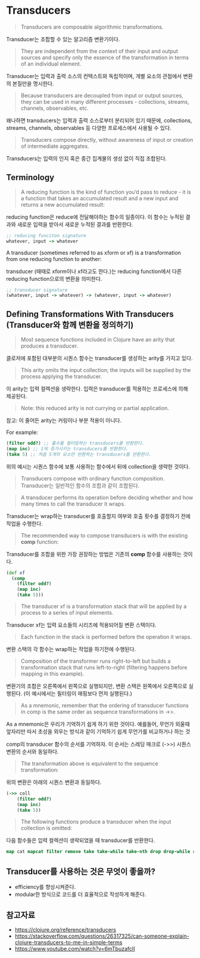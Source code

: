 # Transducers

> Transducers are composable algorithmic transformations.

Transducer는 조합할 수 있는 알고리즘 변환기이다.

> They are independent from the context of their input and output sources and specify only the essence of the transformation in terms of an individual element.

Transducer는 입력과 출력 소스의 컨텍스트와 독립적이며, 개별 요소의 관점에서 변환의 본질만을 명시한다.

> Because transducers are decoupled from input or output sources, they can be used in many different processes - collections, streams, channels, observables, etc.

왜나하면 transducers는 입력과 출력 소스로부터 분리되어 있기 때문에, collections, streams, channels, observables 등 다양한 프로세스에서 사용될 수 있다.

> Transducers compose directly, without awareness of input or creation of intermediate aggregates.

Transducers는 입력의 인지 혹은 중간 집계물의 생성 없이 직접 조합된다.

## Terminology

> A reducing function is the kind of function you’d pass to reduce - it is a function that takes an accumulated result and a new input and returns a new accumulated result:

reducing function은 reduce에 전달해야하는 함수의 일종이다. 이 함수는 누적된 결과와 새로운 입력을 받아서 새로운 누적된 결과를 반환한다.

```clojure
;; reducing funciton signature
whatever, input -> whatever
```

A transducer (sometimes referred to as xform or xf) is a transformation from one reducing function to another:

transducer (때때로 xform이나 xf라고도 한다.)는 reducing function에서 다른 reducing function으로의 변환을 의미한다.

```clojure
;; transducer signature
(whatever, input -> whatever) -> (whatever, input -> whatever)
```

## Defining Transformations With Transducers (Transducer와 함께 변환을 정의하기)

> Most sequence functions included in Clojure have an arity that produces a transducer.

클로저에 포함된 대부분의 시퀀스 함수는 transducer를 생성하는 arity를 가지고 있다.

> This arity omits the input collection; the inputs will be supplied by the process applying the transducer.

이 arity는 입력 컬렉션을 생략한다. 입력은 transducer를 적용하는 프로세스에 의해 제공된다.

> Note: this reduced arity is not currying or partial application.

참고: 이 줄어든 arity는 커링이나 부분 적용이 아니다.

For example:

```clojure
(filter odd?) ;; 홀수를 필터링하는 transducers를 반환한다.
(map inc) ;; 1씩 증가시키는 transducers를 반환한다.
(take 5) ;; 처음 5개의 요소만 반환하는 transducers를 반환한다.
```

위의 예시는 시퀀스 함수에 보통 사용하는 함수에서 뒤에 collection을 생략한 것이다.

> Transducers compose with ordinary function composition.
> Transducer는 일반적인 함수의 조합과 같이 조합된다.

> A transducer performs its operation before deciding whether and how many times to call the transducer it wraps.

Transducer는 wrap하는 transducer를 호출할지 여부와 호출 횟수를 결정하기 전에 작업을 수행한다.

> The recommended way to compose transducers is with the existing **comp** function:

Transducer를 조합을 위한 가장 권장하는 방법은 기존의 **comp** 함수를 사용하는 것이다.

```clojure
(def xf
  (comp
    (filter odd?)
    (map inc)
    (take 5)))
```

> The transducer xf is a transformation stack that will be applied by a process to a series of input elements.

Transducer xf는 입력 요소들의 시리즈에 적용되어질 변환 스택이다.

> Each function in the stack is performed before the operation it wraps.

변환 스택의 각 함수는 wrap하는 작업을 하기전에 수행된다.

> Composition of the transformer runs right-to-left but builds a transformation stack that runs left-to-right (filtering happens before mapping in this example).

변환기의 조합은 오른쪽에서 왼쪽으로 실행되지만, 변환 스택은 왼쪽에서 오른쪽으로 실행된다. (이 예시에서는 필터링이 매핑보다 먼저 실행된다.)

> As a mnemonic, remember that the ordering of transducer functions in comp is the same order as sequence transformations in ->>.

As a mnemonic은 우리가 기억하기 쉽게 하기 위한 것이다. 예를들어, 무언가 외울때 앞자리만 따서 초성을 외우는 방식과 같이 기억하기 쉽게 무언가를 비교하거나 하는 것

comp의 transducer 함수의 순서를 기억하자. 이 순서는 스레딩 매크로 (->>) 시퀀스 변환의 순서와 동일하다.

> The transformation above is equivalent to the sequence transformation:

위의 변환은 아래의 시퀀스 변환과 동일하다.

```clojure
(->> coll
    (filter odd?)
    (map inc)
    (take 5))
```

> The following functions produce a transducer when the input collection is omitted:

다음 함수들은 입력 컬렉션이 생략되었을 때 transducer를 반환한다.

```clojure
map cat mapcat filter remove take take-while take-nth drop drop-while replace partition-by partition-all keep keep-indexed map-indexed distinct interpose dedupe random-sample
```

## Transducer를 사용하는 것은 무엇이 좋을까?

- efficiency를 향상시켜준다.
- modular한 방식으로 코드를 더 효율적으로 작성하게 해준다.

## 참고자료

- https://clojure.org/reference/transducers
- https://stackoverflow.com/questions/26317325/can-someone-explain-clojure-transducers-to-me-in-simple-terms
- https://www.youtube.com/watch?v=6mTbuzafcII
